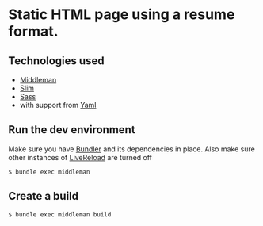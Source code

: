 # Static HTML page using a resume format.

## Technologies used
- [Middleman](http://middlemanapp.com/)
- [Slim](http://slim-lang.com/)
- [Sass](http://sass-lang.com/)
- with support from [Yaml](http://www.yaml.org/)

## Run the dev environment
Make sure you have [Bundler](http://bundler.io/) and its dependencies in place. Also make sure other instances of [LiveReload](http://livereload.com/) are turned off

```
$ bundle exec middleman
```

## Create a build

```
$ bundle exec middleman build
```